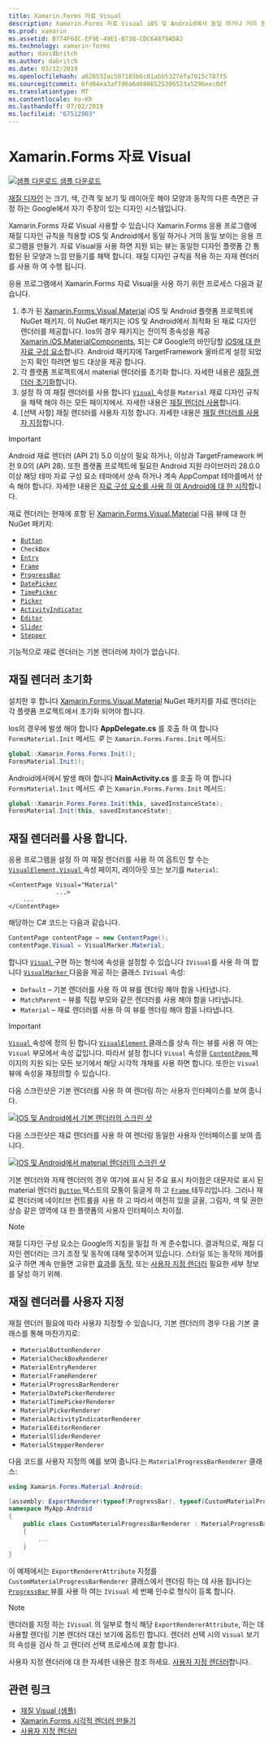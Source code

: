 ```yaml
---
title: Xamarin.Forms 자료 Visual
description: Xamarin.Forms 자료 Visual iOS 및 Android에서 동일 하거나 거의 동일 보이는 Xamarin.Forms 응용 프로그램을 만드는 데 사용할 수 있습니다.
ms.prod: xamarin
ms.assetid: B774F68C-EF9E-49E1-B738-CDC64879ADA2
ms.technology: xamarin-forms
author: davidbritch
ms.author: dabritch
ms.date: 03/12/2019
ms.openlocfilehash: a626532ac507185b6c01abb5327efa7015c787f5
ms.sourcegitcommit: 0fd04ea3af7d6a6d6086525306523a5296eec0df
ms.translationtype: MT
ms.contentlocale: ko-KR
ms.lasthandoff: 07/02/2019
ms.locfileid: "67512903"
---
```

# <a name="xamarinforms-material-visual"></a>Xamarin.Forms 자료 Visual

[![샘플 다운로드](~/media/shared/download.png) 샘플 다운로드](https://developer.xamarin.com/samples/xamarin-forms/UserInterface/VisualDemos/)

[재질 디자인](https://material.io) 는 크기, 색, 간격 및 보기 및 레이아웃 해야 모양과 동작의 다른 측면은 규정 하는 Google에서 자기 주장이 있는 디자인 시스템입니다.

Xamarin.Forms 자료 Visual 사용할 수 있습니다 Xamarin.Forms 응용 프로그램에 재질 디자인 규칙을 적용할 iOS 및 Android에서 동일 하거나 거의 동일 보이는 응용 프로그램을 만들기. 자료 Visual을 사용 하면 지원 되는 뷰는 동일한 디자인 플랫폼 간 통합된 된 모양과 느낌 만들기를 채택 합니다. 재질 디자인 규칙을 적용 하는 자재 렌더러를 사용 하 여 수행 됩니다.

응용 프로그램에서 Xamarin.Forms 자료 Visual을 사용 하기 위한 프로세스 다음과 같습니다.

1. 추가 된 [Xamarin.Forms.Visual.Material](https://www.nuget.org/packages/Xamarin.Forms.Visual.Material/) iOS 및 Android 플랫폼 프로젝트에 NuGet 패키지. 이 NuGet 패키지는 iOS 및 Android에서 최적화 된 재료 디자인 렌더러를 제공합니다. Ios의 경우 패키지는 전이적 종속성을 제공 [Xamarin.iOS.MaterialComponents](https://www.nuget.org/packages/Xamarin.iOS.MaterialComponents), 되는 C# Google의 바인딩할 [iOS에 대 한 자료 구성 요소](https://material.io/develop/ios/)합니다. Android 패키지에 TargetFramework 올바르게 설정 되었는지 확인 하려면 빌드 대상을 제공 합니다.
1. 각 플랫폼 프로젝트에서 material 렌더러를 초기화 합니다. 자세한 내용은 [재질 렌더러 초기화](#initialize-material-renderers)합니다.
1. 설정 하 여 재질 렌더러를 사용 합니다 [ `Visual` ](xref:Xamarin.Forms.VisualElement.Visual) 속성을 `Material` 재료 디자인 규칙을 채택 해야 하는 모든 페이지에서. 자세한 내용은 [재질 렌더러 사용](#consume-material-renderers)합니다.
1. [선택 사항] 재질 렌더러를 사용자 지정 합니다. 자세한 내용은 [재질 렌더러를 사용자 지정](#customize-material-renderers)합니다.

> [!IMPORTANT]
> Android 재료 렌더러 (API 21) 5.0 이상이 필요 하거나, 이상과 TargetFramework 버전 9.0의 (API 28). 또한 플랫폼 프로젝트에 필요한 Android 지원 라이브러리 28.0.0 이상 해당 테마 자료 구성 요소 테마에서 상속 하거나 계속 AppCompat 테마를에서 상속 해야 합니다. 자세한 내용은 [자료 구성 요소를 사용 하 여 Android에 대 한 시작](https://github.com/material-components/material-components-android/blob/master/docs/getting-started.md)합니다.

재료 렌더러는 현재에 포함 된 [Xamarin.Forms.Visual.Material](https://www.nuget.org/packages/Xamarin.Forms.Visual.Material/) 다음 뷰에 대 한 NuGet 패키지:

- [`Button`](xref:Xamarin.Forms.Button)
- `CheckBox`
- [`Entry`](xref:Xamarin.Forms.Entry)
- [`Frame`](xref:Xamarin.Forms.Frame)
- [`ProgressBar`](xref:Xamarin.Forms.ProgressBar)
- [`DatePicker`](xref:Xamarin.Forms.DatePicker)
- [`TimePicker`](xref:Xamarin.Forms.TimePicker)
- [`Picker`](xref:Xamarin.Forms.Picker)
- [`ActivityIndicator`](xref:Xamarin.Forms.ActivityIndicator)
- [`Editor`](xref:Xamarin.Forms.Editor)
- [`Slider`](xref:Xamarin.Forms.Slider)
- [`Stepper`](xref:Xamarin.Forms.Stepper)

기능적으로 재료 렌더러는 기본 렌더러에 차이가 없습니다.

## <a name="initialize-material-renderers"></a>재질 렌더러 초기화

설치한 후 합니다 [Xamarin.Forms.Visual.Material](https://www.nuget.org/packages/Xamarin.Forms.Visual.Material/) NuGet 패키지를 자료 렌더러는 각 플랫폼 프로젝트에서 초기화 되어야 합니다.

Ios의 경우에 발생 해야 합니다 **AppDelegate.cs** 를 호출 하 여 합니다 `FormsMaterial.Init` 메서드 *후* 는 `Xamarin.Forms.Forms.Init` 메서드:

```csharp
global::Xamarin.Forms.Forms.Init();
FormsMaterial.Init();
```

Android에서에서 발생 해야 합니다 **MainActivity.cs** 를 호출 하 여 합니다 `FormsMaterial.Init` 메서드 *후* 는 `Xamarin.Forms.Forms.Init` 메서드:

```csharp
global::Xamarin.Forms.Forms.Init(this, savedInstanceState);
FormsMaterial.Init(this, savedInstanceState);
```

## <a name="consume-material-renderers"></a>재질 렌더러를 사용 합니다.

응용 프로그램을 설정 하 여 재질 렌더러를 사용 하 여 옵트인 할 수는 [ `VisualElement.Visual` ](xref:Xamarin.Forms.VisualElement.Visual) 속성 페이지, 레이아웃 또는 보기를 `Material`:

```xaml
<ContentPage Visual="Material"
             ...>
    ...
</ContentPage>
```

해당하는 C# 코드는 다음과 같습니다.

```csharp
ContentPage contentPage = new ContentPage();
contentPage.Visual = VisualMarker.Material;
```

합니다 [ `Visual` ](xref:Xamarin.Forms.VisualElement.Visual) 구현 하는 형식에 속성을 설정할 수 있습니다 `IVisual`를 사용 하 여 합니다 [ `VisualMarker` ](xref:Xamarin.Forms.VisualMarker) 다음을 제공 하는 클래스 `IVisual` 속성:

- `Default` – 기본 렌더러를 사용 하 여 뷰를 렌더링 해야 함을 나타냅니다.
- `MatchParent` – 뷰를 직접 부모와 같은 렌더러를 사용 해야 함을 나타냅니다.
- `Material` – 재료 렌더러를 사용 하 여 뷰를 렌더링 해야 함을 나타냅니다.

> [!IMPORTANT]
> [ `Visual` ](xref:Xamarin.Forms.VisualElement.Visual) 속성에 정의 된 합니다 [ `VisualElement` ](xref:Xamarin.Forms.VisualElement) 클래스를 상속 하는 뷰를 사용 하 여는 `Visual` 부모에서 속성 값입니다. 따라서 설정 합니다 `Visual` 속성을 [ `ContentPage` ](xref:Xamarin.Forms.ContentPage) 페이지의 지원 되는 모든 보기에서 해당 시각적 개체를 사용 하면 합니다. 또한는 `Visual` 뷰에 속성을 재정의할 수 있습니다.

다음 스크린샷은 기본 렌더러를 사용 하 여 렌더링 하는 사용자 인터페이스를 보여 줍니다.

[![IOS 및 Android에서 기본 렌더러의 스크린 샷](material-visual-images/default-renderers.png "기본 렌더러를 사용 하 여 뷰")](material-visual-images/default-renderers-large.png#lightbox)

다음 스크린샷은 재료 렌더러를 사용 하 여 렌더링 동일한 사용자 인터페이스를 보여 줍니다.

[![IOS 및 Android에서 material 렌더러의 스크린 샷](material-visual-images/material-renderers.png "재료 렌더러를 사용 하 여 뷰")](material-visual-images/material-renderers-large.png#lightbox)

기본 렌더러와 자재 렌더러의 경우 여기에 표시 된 주요 표시 차이점은 대문자로 표시 된 material 렌더러 [ `Button` ](xref:Xamarin.Forms.Button) 텍스트의 모퉁이 둥글게 하 고 [ `Frame` ](xref:Xamarin.Forms.Frame)테두리입니다. 그러나 재료 렌더러에 네이티브 컨트롤을 사용 하 고 따라서 여전히 있을 글꼴, 그림자, 색 및 권한 상승 같은 영역에 대 한 플랫폼의 사용자 인터페이스 차이점.

> [!NOTE]
> 재질 디자인 구성 요소는 Google의 지침을 밀접 하 게 준수합니다. 결과적으로, 재질 디자인 렌더러는 크기 조정 및 동작에 대해 맞추어져 있습니다. 스타일 또는 동작의 제어를 요구 하면 계속 만들면 고유한 [효과](~/xamarin-forms/app-fundamentals/effects/index.md)를 [동작](~/xamarin-forms/app-fundamentals/behaviors/index.md), 또는 [사용자 지정 렌더러](~/xamarin-forms/app-fundamentals/custom-renderer/index.md) 필요한 세부 정보를 달성 하기 위해.

## <a name="customize-material-renderers"></a>재질 렌더러를 사용자 지정

재질 렌더러 필요에 따라 사용자 지정할 수 있습니다, 기본 렌더러의 경우 다음 기본 클래스를 통해 마찬가지로:

- `MaterialButtonRenderer`
- `MaterialCheckBoxRenderer`
- `MaterialEntryRenderer`
- `MaterialFrameRenderer`
- `MaterialProgressBarRenderer`
- `MaterialDatePickerRenderer`
- `MaterialTimePickerRenderer`
- `MaterialPickerRenderer`
- `MaterialActivityIndicatorRenderer`
- `MaterialEditorRenderer`
- `MaterialSliderRenderer`
- `MaterialStepperRenderer`

다음 코드를 사용자 지정의 예를 보여 줍니다.는 `MaterialProgressBarRenderer` 클래스:

```csharp
using Xamarin.Forms.Material.Android;

[assembly: ExportRenderer(typeof(ProgressBar), typeof(CustomMaterialProgressBarRenderer), new[] { typeof(VisualMarker.MaterialVisual) })]
namespace MyApp.Android
{
    public class CustomMaterialProgressBarRenderer : MaterialProgressBarRenderer
    {
        ...
    }
}
```

이 예제에서는 `ExportRendererAttribute` 지정를 `CustomMaterialProgressBarRenderer` 클래스에서 렌더링 하는 데 사용 됩니다는 [ `ProgressBar` ](xref:Xamarin.Forms.ProgressBar) 뷰를 사용 하 여는 `IVisual` 세 번째 인수로 형식이 등록 합니다.

> [!NOTE]
> 렌더러를 지정 하는 `IVisual` 의 일부로 형식 해당 `ExportRendererAttribute`, 하는 데 사용할 렌더링 기본 렌더러 대신 보기에 옵트인 합니다. 렌더러 선택 시의 `Visual` 보기의 속성을 검사 하 고 렌더러 선택 프로세스에 포함 합니다.

사용자 지정 렌더러에 대 한 자세한 내용은 참조 하세요. [사용자 지정 렌더러](~/xamarin-forms/app-fundamentals/custom-renderer/index.md)합니다.

## <a name="related-links"></a>관련 링크

- [재질 Visual (샘플)](https://developer.xamarin.com/samples/xamarin-forms/UserInterface/VisualDemos/)
- [Xamarin.Forms 시각적 렌더러 만들기](create.md)
- [사용자 지정 렌더러](~/xamarin-forms/app-fundamentals/custom-renderer/index.md)
